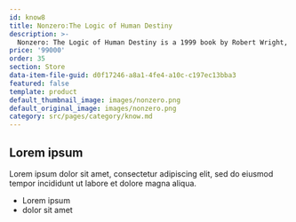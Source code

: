 ```yaml
---
id: know8
title: Nonzero:The Logic of Human Destiny
description: >-
  Nonzero: The Logic of Human Destiny is a 1999 book by Robert Wright, in which the author argues that biological evolution and cultural evolution are shaped and directed first and foremost by "non-zero-sumness" i.e., the prospect of creating new interactions that are not zero-sum.
price: '99000'
order: 35
section: Store
data-item-file-guid: d0f17246-a8a1-4fe4-a10c-c197ec13bba3
featured: false
template: product
default_thumbnail_image: images/nonzero.png
default_original_image: images/nonzero.png
category: src/pages/category/know.md
---
```

## Lorem ipsum
Lorem ipsum dolor sit amet, consectetur adipiscing elit, sed do eiusmod tempor incididunt ut labore et dolore magna aliqua.
- Lorem ipsum
- dolor sit amet